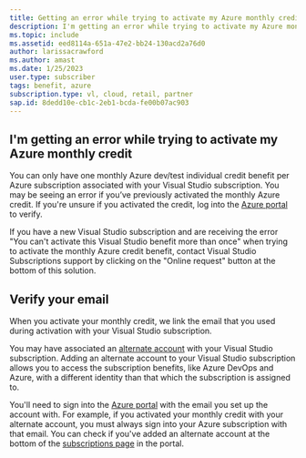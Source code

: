 ```yaml
---
title: Getting an error while trying to activate my Azure monthly credit
description: I'm getting an error while trying to activate my Azure monthly credit included with my Visual Studio subscription.
ms.topic: include
ms.assetid: eed8114a-651a-47e2-bb24-130acd2a76d0
author: larissacrawford
ms.author: amast
ms.date: 1/25/2023
user.type: subscriber
tags: benefit, azure
subscription.type: vl, cloud, retail, partner
sap.id: 8dedd10e-cb1c-2eb1-bcda-fe00b07ac903
---
```


## I'm getting an error while trying to activate my Azure monthly credit

You can only have one monthly Azure dev/test individual credit benefit per Azure subscription associated with your Visual Studio subscription. You may be seeing an error if you’ve previously activated the monthly Azure credit. If you're unsure if you activated the credit, log into the [Azure portal](https://portal.azure.com/) to verify.

If you have a new Visual Studio subscription and are receiving the error "You can't activate this Visual Studio benefit more than once" when trying to activate the monthly Azure credit benefit, contact Visual Studio Subscriptions support by clicking on the "Online request" button at the bottom of this solution.

## Verify your email

When you activate your monthly credit, we link the email that you used during activation with your Visual Studio subscription.  

You may have associated an [alternate account](https://learn.microsoft.com/visualstudio/subscriptions/vs-alternate-identity) with your Visual Studio subscription. Adding an alternate account to your Visual Studio subscription allows you to access the subscription benefits, like Azure DevOps and Azure, with a different identity than that which the subscription is assigned to.  

You'll need to sign into the [Azure portal](https://portal.azure.com/) with the email you set up the account with. For example, if you activated your monthly credit with your alternate account, you must always sign into your Azure subscription with that email. You can check if you've added an alternate account at the bottom of the [subscriptions page](https://my.visualstudio.com/subscriptions) in the portal.
